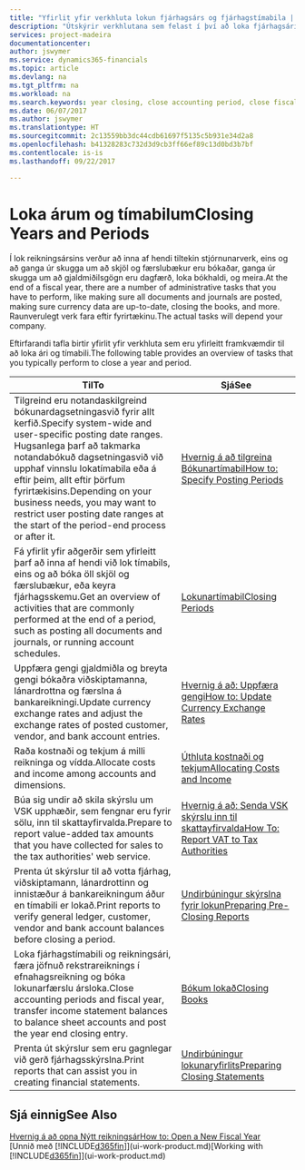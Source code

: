 ```yaml
---
title: "Yfirlit yfir verkhluta lokun fjárhagsárs og fjárhagstímabila | Microsoft Docs"
description: "Útskýrir verkhlutana sem felast í því að loka fjárhagsári og fjárhagstímabili, til dæmis að ganga úr skugga um að skjöl og færslubækur séu bókuð og staðfesta bankareikningsstöðu."
services: project-madeira
documentationcenter: 
author: jswymer
ms.service: dynamics365-financials
ms.topic: article
ms.devlang: na
ms.tgt_pltfrm: na
ms.workload: na
ms.search.keywords: year closing, close accounting period, close fiscal year, bank account detailed trial balance
ms.date: 06/07/2017
ms.author: jswymer
ms.translationtype: HT
ms.sourcegitcommit: 2c13559bb3dc44cdb61697f5135c5b931e34d2a8
ms.openlocfilehash: b41328283c732d3d9cb3ff66ef89c13d0bd3b7bf
ms.contentlocale: is-is
ms.lasthandoff: 09/22/2017

---
```

# <a name="closing-years-and-periods"></a><span data-ttu-id="a3255-103">Loka árum og tímabilum</span><span class="sxs-lookup"><span data-stu-id="a3255-103">Closing Years and Periods</span></span>
<span data-ttu-id="a3255-104">Í lok reikningsársins verður að inna af hendi tiltekin stjórnunarverk, eins og að ganga úr skugga um að skjöl og færslubækur eru bókaðar, ganga úr skugga um að gjaldmiðilsgögn eru dagfærð, loka bókhaldi, og meira.</span><span class="sxs-lookup"><span data-stu-id="a3255-104">At the end of a fiscal year, there are a number of administrative tasks that you have to perform, like making sure all documents and journals are posted, making sure currency data are up-to-date, closing the books, and more.</span></span> <span data-ttu-id="a3255-105">Raunverulegt verk fara eftir fyrirtækinu.</span><span class="sxs-lookup"><span data-stu-id="a3255-105">The actual tasks will depend your company.</span></span>

<span data-ttu-id="a3255-106">Eftirfarandi tafla birtir yfirlit yfir verkhluta sem eru yfirleitt framkvæmdir til að loka ári og tímabili.</span><span class="sxs-lookup"><span data-stu-id="a3255-106">The following table provides an overview of tasks that you typically perform to close a year and period.</span></span> 

| <span data-ttu-id="a3255-107">Til</span><span class="sxs-lookup"><span data-stu-id="a3255-107">To</span></span> | <span data-ttu-id="a3255-108">Sjá</span><span class="sxs-lookup"><span data-stu-id="a3255-108">See</span></span> |
| --- | --- |
| <span data-ttu-id="a3255-109">Tilgreind eru notandaskilgreind bókunardagsetningasvið fyrir allt kerfið.</span><span class="sxs-lookup"><span data-stu-id="a3255-109">Specify system-wide and user-specific posting date ranges.</span></span> <span data-ttu-id="a3255-110">Hugsanlega þarf að takmarka notandabókuð dagsetningasvið við upphaf vinnslu lokatímabila eða á eftir þeim, allt eftir þörfum fyrirtækisins.</span><span class="sxs-lookup"><span data-stu-id="a3255-110">Depending on your business needs, you may want to restrict user posting date ranges at the start of the period-end process or after it.</span></span> |[<span data-ttu-id="a3255-111">Hvernig á að tilgreina Bókunartímabil</span><span class="sxs-lookup"><span data-stu-id="a3255-111">How to: Specify Posting Periods</span></span>](finance-how-specify-posting-periods.md) |
| <span data-ttu-id="a3255-112">Fá yfirlit yfir aðgerðir sem yfirleitt þarf að inna af hendi við lok tímabils, eins og að bóka öll skjöl og færslubækur, eða keyra fjárhagsskemu.</span><span class="sxs-lookup"><span data-stu-id="a3255-112">Get an overview of activities that are commonly performed at the end of a period, such as posting all documents and journals, or running account schedules.</span></span> |[<span data-ttu-id="a3255-113">Lokunartímabil</span><span class="sxs-lookup"><span data-stu-id="a3255-113">Closing Periods</span></span>](year-how-complete-period-end-processes.md) |
| <span data-ttu-id="a3255-114">Uppfæra gengi gjaldmiðla og breyta gengi bókaðra viðskiptamanna, lánardrottna og færslna á bankareikningi.</span><span class="sxs-lookup"><span data-stu-id="a3255-114">Update currency exchange rates and adjust the exchange rates of posted customer, vendor, and bank account entries.</span></span> |[<span data-ttu-id="a3255-115">Hvernig á að: Uppfæra gengi</span><span class="sxs-lookup"><span data-stu-id="a3255-115">How to: Update Currency Exchange Rates</span></span>](finance-how-update-currencies.md) |
| <span data-ttu-id="a3255-116">Raða kostnaði og tekjum á milli reikninga og vídda.</span><span class="sxs-lookup"><span data-stu-id="a3255-116">Allocate costs and income among accounts and dimensions.</span></span> |[<span data-ttu-id="a3255-117">Úthluta kostnaði og tekjum</span><span class="sxs-lookup"><span data-stu-id="a3255-117">Allocating Costs and Income</span></span>](year-allocate-costs-income.md) |
| <span data-ttu-id="a3255-118">Búa sig undir að skila skýrslu um VSK upphæðir, sem fengnar eru fyrir sölu, inn til skattayfirvalda.</span><span class="sxs-lookup"><span data-stu-id="a3255-118">Prepare to report value-added tax amounts that you have collected for sales to the tax authorities' web service.</span></span> |[<span data-ttu-id="a3255-119">Hvernig á að: Senda VSK skýrslu inn til skattayfirvalda</span><span class="sxs-lookup"><span data-stu-id="a3255-119">How To: Report VAT to Tax Authorities</span></span>](finance-how-report-vat.md)|
| <span data-ttu-id="a3255-120">Prenta út skýrslur til að votta fjárhag, viðskiptamann, lánardrottinn og innistæður á bankareikningum áður en tímabili er lokað.</span><span class="sxs-lookup"><span data-stu-id="a3255-120">Print reports to verify general ledger, customer, vendor and bank account balances before closing a period.</span></span> |[<span data-ttu-id="a3255-121">Undirbúningur skýrslna fyrir lokun</span><span class="sxs-lookup"><span data-stu-id="a3255-121">Preparing Pre-Closing Reports</span></span>](year-prepare-preclose-reports.md) |
| <span data-ttu-id="a3255-122">Loka fjárhagstímabili og reikningsári, færa jöfnuð rekstrareiknings í efnahagsreikning og bóka lokunarfærslu ársloka.</span><span class="sxs-lookup"><span data-stu-id="a3255-122">Close accounting periods and fiscal year, transfer income statement balances to balance sheet accounts and post the year end closing entry.</span></span> |[<span data-ttu-id="a3255-123">Bókum lokað</span><span class="sxs-lookup"><span data-stu-id="a3255-123">Closing Books</span></span>](year-close-books.md) |
| <span data-ttu-id="a3255-124">Prenta út skýrslur sem eru gagnlegar við gerð fjárhagsskýrslna.</span><span class="sxs-lookup"><span data-stu-id="a3255-124">Print reports that can assist you in creating financial statements.</span></span> |[<span data-ttu-id="a3255-125">Undirbúningur lokunaryfirlits</span><span class="sxs-lookup"><span data-stu-id="a3255-125">Preparing Closing Statements</span></span>](year-prepare-close-statement.md) |

## <a name="see-also"></a><span data-ttu-id="a3255-126">Sjá einnig</span><span class="sxs-lookup"><span data-stu-id="a3255-126">See Also</span></span>
[<span data-ttu-id="a3255-127">Hvernig á að opna Nýtt reikningsár</span><span class="sxs-lookup"><span data-stu-id="a3255-127">How to: Open a New Fiscal Year</span></span>](finance-how-open-new-fiscal-year.md)  
<span data-ttu-id="a3255-128">[Unnið með [!INCLUDE[d365fin](includes/d365fin_md.md)]](ui-work-product.md)</span><span class="sxs-lookup"><span data-stu-id="a3255-128">[Working with [!INCLUDE[d365fin](includes/d365fin_md.md)]](ui-work-product.md)</span></span>

